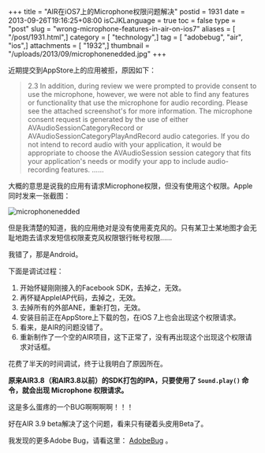 +++
title = "AIR在iOS7上的Microphone权限问题解决"
postid = 1931
date = 2013-09-26T19:16:25+08:00
isCJKLanguage = true
toc = false
type = "post"
slug = "wrong-microphone-features-in-air-on-ios7"
aliases = [ "/post/1931.html",]
category = [ "technology",]
tag = [ "adobebug", "air", "ios",]
attachments = [ "1932",]
thumbnail = "/uploads/2013/09/microphonenedded.jpg"
+++


近期提交到AppStore上的应用被拒，原因如下：

>  2.3
>  In addition, during review we were prompted to provide consent to use the microphone, however, we were not able to find any features or functionality that use the microphone for audio recording.
>  Please see the attached screenshot's for more information.
>  The microphone consent request is generated by the use of either AVAudioSessionCategoryRecord or AVAudioSessionCategoryPlayAndRecord audio categories.
>  If you do not intend to record audio with your application, it would be appropriate to choose the AVAudioSession session category that fits your application's needs or modify your app to include audio-recording features.
>  ......

大概的意思是说我的应用有请求Microphone权限，但没有使用这个权限。Apple同时发来一张截图：

![microphonenedded][51]

但是我清楚的知道，我的应用绝对是没有使用麦克风的。只有某卫士某地图才会无耻地跑去请求发短信权限麦克风权限银行帐号权限…… <!--more-->

我错了，那是Android。

下面是调试过程：

1. 开始怀疑刚刚接入的Facebook SDK，去掉之，无效。
1. 再怀疑AppleIAP代码，去掉之，无效。
1. 去掉所有的外部ANE，重新打包，无效。
1. 安装目前正在AppStore上下载的包，在iOS 7上也会出现这个权限请求。
1. 看来，是AIR的问题没错了。
1. 重新制作了一个空的AIR项目，这下正常了，没有再出现这个出现这个权限请求对话框。

花费了半天的时间调试，终于让我明白了原因所在。

**原来AIR3.8（和AIR3.8以前）的SDK打包的IPA，只要使用了 `Sound.play()` 命令，就会出现 Microphone 权限请求。**

这是多么蛋疼的一个BUG啊啊啊啊！！！

好在AIR 3.9 beta解决了这个问题，看来只有硬着头皮用Beta了。

我发现的更多Adobe Bug，请看这里： [AdobeBug][1] 。

[1]: /post/tag/AdobeBug
[51]: /uploads/2013/09/microphonenedded.jpg
